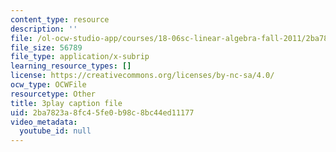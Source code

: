 ```yaml
---
content_type: resource
description: ''
file: /ol-ocw-studio-app/courses/18-06sc-linear-algebra-fall-2011/2ba7823a8fc45fe0b98c8bc44ed11177_cdZnhQjJu4I.vtt
file_size: 56789
file_type: application/x-subrip
learning_resource_types: []
license: https://creativecommons.org/licenses/by-nc-sa/4.0/
ocw_type: OCWFile
resourcetype: Other
title: 3play caption file
uid: 2ba7823a-8fc4-5fe0-b98c-8bc44ed11177
video_metadata:
  youtube_id: null
---
```


